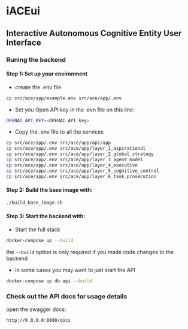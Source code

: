 # iACEui

## Interactive Autonomous Cognitive Entity User Interface

### Runing the backend

#### Step 1: Set up your environment

- create the .env file
```bash
cp src/ace/app/example.env src/ace/app/.env
```

- Set you Open API key in the .evn file on this line:
```bash
OPENAI_API_KEY=<OPENAI API key>
```

- Copy the .env file to all the services
```bash
cp src/ace/app/.env src/ace/app/api/app
cp src/ace/app/.env src/ace/app/layer_1_aspirational
cp src/ace/app/.env src/ace/app/layer_2_global_strategy
cp src/ace/app/.env src/ace/app/layer_3_agent_model
cp src/ace/app/.env src/ace/app/layer_4_executive
cp src/ace/app/.env src/ace/app/layer_5_cognitive_control
cp src/ace/app/.env src/ace/app/layer_6_task_prosecution
```

#### Step 2: Build the base image with:
```bash
./build_base_image.sh
```

#### Step 3: Start the backend with:
- Start the full stack
```bash
docker-compose up --build
```
the `--build` option is only required if you made code changes to the backend

- In some cases you may want to just start the API
```bash
docker-compose up db api --build
```
### Check out the API docs for usage details

open the swagger docs:
```bash
http://0.0.0.0:8000/docs
```
